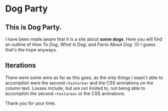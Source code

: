 # Dog Party

## This is Dog Party. 

I have been made aware that it is a site about **some dogs**. 
Here you will find an outline of *How To Dog*, *What Is Dog*, and *Facts About Dog*.
Or I guess that's the hope anyways. 

## Iterations

There were some wins as far as this goes, as the only things I wasn't able to accomplish were the second `<textarea>` and the CSS animations on the column text. 
Losses include, but are not limited to, not being able to accomplish the second `<textarea>` or the CSS animations. 

Thank you for your time. 
